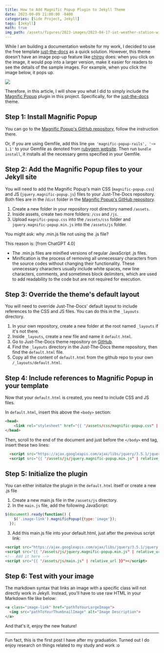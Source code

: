 ```yaml
---
title: How to Add Magnific Popup Plugin to Jekyll Theme
date: 2023-09-09 21:00:00 -0400
categories: [Side Project, Jekyll]
tags: [Jekyll] 
math: true
img_path: /assets/figures/2023-images/2023-04-17-iot-weather-station-with-esp32
---
```


While I am building a documentation website for my work, I decided to use the free template [just-the-docs](https://just-the-docs.com/) as a quick solution. However, this theme doesn't have an image pop-up feature like [chirpy](https://github.com/cotes2020/jekyll-theme-chirpy) does: when you click on the image, it would pop into a larger version, make it easier for readers to see the details of the sample images. For example, when you click the image below, it pops up.

![](fullview.png)

Therefore, in this article, I will show you what I did to simply include the [Magnific Popup](https://github.com/dimsemenov/Magnific-Popup) plugin in this project. Specifically, for the [just-the-docs](https://just-the-docs.com/) theme.

## Step 1: Install Magnific Popup
You can go to the [Magnific Popup's GitHub repository](https://github.com/dimsemenov/Magnific-Popup), follow the instruction there. 

Or, if you are using Gemfile, add this line `gem 'magnific-popup-rails', '~> 1.1'` to your Gemfile as denoted from [rubygem website](https://rubygems.org/gems/magnific-popup-rails). Then run `bundle install`, it installs all the necessary gems specified in your Gemfile.

## Step 2: Add the Magnific Popup files to your Jekyll site
You will need to add the Magnific Popup's main CSS (`magnific-popup.css`) and JS (`jquery.magnific-popup.js`) files to your Just-The-Docs repository. Both files are in the /`dist` folder in the [Magnific Popup's GitHub repository](https://github.com/dimsemenov/Magnific-Popup).

1. Create a new folder in your repository root directory named `/assets`.
2. Inside assets, create two more folders: `/css` and `/js`.
3. Upload `magnific-popup.css` into the `/assets/css` folder and `jquery.magnific-popup.min.js` into the `/assets/js` folder.

You might ask: why .min.js file not using the .js file? 

This reason is: [from ChatGPT 4.0]
- The .min.js files are minified versions of regular JavaScript .js files. 
- Minification is the process of removing all unnecessary characters from the source codes without changing their functionality. These unnecessary characters usually include white spaces, new line characters, comments, and sometimes block delimiters, which are used to add readability to the code but are not required for execution.

## Step 3: Override the theme's default layout
You will need to override Just-The-Docs' default layout to include references to the CSS and JS files. You can do this in the `_layouts` directory.

1. In your own repository, create a new folder at the root named `_layouts` if it's not there.
2. Inside `_layouts`, create a new file and name it `default.html`.
3. Go to Just-The-Docs theme repository on [GitHub](https://github.com/pmarsceill/just-the-docs).
4. Find the `_layouts` directory in the Just-The-Docs theme repository, then find the `default.html` file. 
5. Copy all the content of `default.html` from the github repo to your own `/_layouts/default.html`.

## Step 4: Include references to Magnific Popup in your template
Now that your `default.html` is created, you need to include CSS and JS files.

In `default.html`, insert this above the `<body>` section:

```html
<head>
    <link rel="stylesheet" href="{{ "/assets/css/magnific-popup.css" | relative_url }}">
</head>
```

Then, scroll to the end of the document and just before the `</body>` end tag, insert these two lines:

```html
  <script src="https://ajax.googleapis.com/ajax/libs/jquery/3.5.1/jquery.min.js"></script>
  <script src="{{ "/assets/js/jquery.magnific-popup.min.js" | relative_url }}"></script>
```

## Step 5: Initialize the plugin
You can either initialize the plugin in the `default.html` itself or create a new .js file
1. Create a new main.js file in the `/assets/js` directory.
2. In the `main.js` file, add the following JavaScript:
```javascript
$(document).ready(function() {
    $('.image-link').magnificPopup({type:'image'});
  });
```

3. Add this main.js file into your default.html, just after the previous script link:
```html
<script src="https://ajax.googleapis.com/ajax/libs/jquery/3.5.1/jquery.min.js"></script>
<script src="{{ "/assets/js/jquery.magnific-popup.min.js" | relative_url }}"></script>
<!-- Add it here -->
<script src="{{ "/assets/js/main.js" | relative_url }}"></script>
```

## Step 6: Test with your image
The markdown syntax that links an image with a specific class will not directly work in Jekyll. Instead, you'll have to use raw HTML in your Markdown file like below:
```markdown
<a class="image-link" href="pathToYourLargeImage">
  <img src="pathToYourThumbnailImage" alt="Image Description">
</a>
```

And that's it, enjoy the new feature!

---
Fun fact, this is the first post I have after my graduation. Turned out I do enjoy research on things related to my study and work :o